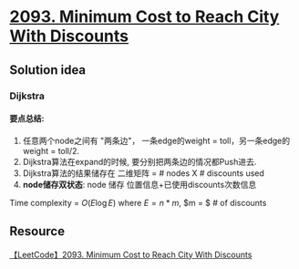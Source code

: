 # [2093. Minimum Cost to Reach City With Discounts](https://leetcode.ca/2021-12-16-2093-Minimum-Cost-to-Reach-City-With-Discounts/#2093-minimum-cost-to-reach-city-with-discounts)

## Solution idea

### Dijkstra
#### 要点总结: 
1. 任意两个node之间有 "两条边"， 一条edge的weight = toll，另一条edge的weight = toll/2. 
2. Dijkstra算法在expand的时候, 要分别把两条边的情况都Push进去.
3. Dijkstra算法的结果储存在 二维矩阵 = # nodes X # discounts used
4. **node储存双状态**: node 储存 位置信息+已使用discounts次数信息

Time complexity = $O(E \log E)$ where $E = n * m$, $m = $ # of discounts


## Resource
[【LeetCode】2093. Minimum Cost to Reach City With Discounts](https://www.bilibili.com/video/BV1MU4y1Z7Z7/?spm_id_from=333.999.0.0&vd_source=0c02ef6f6e7a2b0959d7dd28e9e49da4)